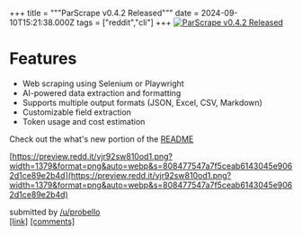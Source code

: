 +++
title = """ParScrape v0.4.2 Released"""
date = 2024-09-10T15:21:38.000Z
tags = ["reddit","cli"]
+++
[![ParScrape v0.4.2 Released](https://external-preview.redd.it/k6O3tmO-jBBca-hJTpDd74AIQrs9nToQOulVXQHZ3kg.jpg?width=640&crop=smart&auto=webp&s=1ee5f4d2db6b332b0bc87a32d2543b24f1da27c5 "ParScrape v0.4.2 Released")](https://www.reddit.com/r/commandline/comments/1fdkhis/parscrape_v042_released/)

Features
========

*   Web scraping using Selenium or Playwright
*   AI-powered data extraction and formatting
*   Supports multiple output formats (JSON, Excel, CSV, Markdown)
*   Customizable field extraction
*   Token usage and cost estimation

Check out the what's new portion of the [README](https://github.com/paulrobello/par_scrape?tab=readme-ov-file#whats-new)

[https://preview.redd.it/vjr92sw810od1.png?width=1379&format=png&auto=webp&s=808477547a7f5ceab6143045e9062d1ce89e2b4d](https://preview.redd.it/vjr92sw810od1.png?width=1379&format=png&auto=webp&s=808477547a7f5ceab6143045e9062d1ce89e2b4d)

submitted by [/u/probello](https://www.reddit.com/user/probello)  
[\[link\]](https://www.reddit.com/r/commandline/comments/1fdkhis/parscrape_v042_released/) [\[comments\]](https://www.reddit.com/r/commandline/comments/1fdkhis/parscrape_v042_released/)
